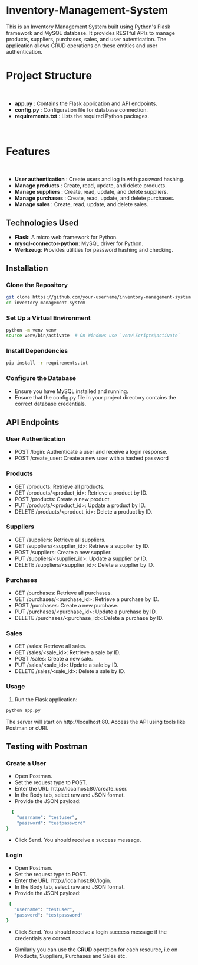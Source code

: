 # Inventory-Management-System

This is an Inventory Management System built using Python's Flask framework and MySQL database. It provides RESTful APIs to manage products, suppliers, purchases, sales, and user autentication. The application allows CRUD operations on these entities and user authentication. 

# Project Structure
<br>

- **app.py** : Contains the Flask application and API endpoints.<br>
- **config.py** : Configuration file for database connection. <br>
-   **requirements.txt** : Lists the required Python packages. <br>
<br>

# Features
<br>

- **User authentication** : Create users and log in with password hashing. <br>
- **Manage products** : Create, read, update, and delete products. <br>
- **Manage suppliers** : Create, read, update, and delete suppliers. <br>
- **Manage purchases** : Create, read, update, and delete purchases.  <br>
- **Manage sales** : Create, read, update, and delete sales. <br>


## Technologies Used

- **Flask**: A micro web framework for Python.
- **mysql-connector-python**: MySQL driver for Python.
- **Werkzeug**: Provides utilities for password hashing and checking.



## Installation

### Clone the Repository

```bash
git clone https://github.com/your-username/inventory-management-system.git
cd inventory-management-system
```

### Set Up a Virtual Environment

```bash
python -m venv venv
source venv/bin/activate  # On Windows use `venv\Scripts\activate`
```

### Install Dependencies
```bash
pip install -r requirements.txt
```

### Configure the Database
- Ensure you have MySQL installed and running.
- Ensure that the config.py file in your project directory contains the correct database credentials.

## API Endpoints

### User Authentication
- POST /login: Authenticate a user and receive a login response.
- POST /create_user: Create a new user with a hashed password

### Products
- GET /products: Retrieve all products.
- GET /products/<product_id>: Retrieve a product by ID.
- POST /products: Create a new product.
- PUT /products/<product_id>: Update a product by ID.
- DELETE /products/<product_id>: Delete a product by ID.

### Suppliers
- GET /suppliers: Retrieve all suppliers.
- GET /suppliers/<supplier_id>: Retrieve a supplier by ID.
- POST /suppliers: Create a new supplier.
- PUT /suppliers/<supplier_id>: Update a supplier by ID.
- DELETE /suppliers/<supplier_id>: Delete a supplier by ID.

### Purchases
- GET /purchases: Retrieve all purchases.
- GET /purchases/<purchase_id>: Retrieve a purchase by ID.
- POST /purchases: Create a new purchase.
- PUT /purchases/<purchase_id>: Update a purchase by ID.
- DELETE /purchases/<purchase_id>: Delete a purchase by ID.

### Sales
- GET /sales: Retrieve all sales.
- GET /sales/<sale_id>: Retrieve a sale by ID.
- POST /sales: Create a new sale.
- PUT /sales/<sale_id>: Update a sale by ID.
- DELETE /sales/<sale_id>: Delete a sale by ID.


### Usage

1. Run the Flask application:
```bash
python app.py
```

The server will start on http://localhost:80. Access the API using tools like Postman or cURl.


## Testing with Postman

### Create a User
- Open Postman.
- Set the request type to POST.
- Enter the URL: http://localhost:80/create_user.
- In the Body tab, select raw and JSON format.
- Provide the JSON payload:

```bash
  {
    "username": "testuser",
    "password": "testpassword"
}
```
- Click Send. You should receive a success message.

### Login

- Open Postman.
- Set the request type to POST.
- Enter the URL: http://localhost:80/login.
- In the Body tab, select raw and JSON format.
- Provide the JSON payload:
 
 ```bash
  {
    "username": "testuser",
    "password": "testpassword"
}
```
- Click Send. You should receive a login success message if the credentials are correct.

- Similarly you can use the **CRUD** operation for each resource, i.e on Products, Suppliers, Purchases and Sales etc.
